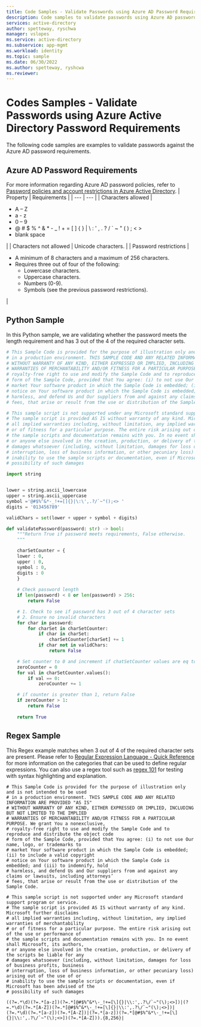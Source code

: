 ```yaml
---
title: Code Samples - Validate Passwords using Azure AD Password Requirements.
description: Code samples to validate passwords using Azure AD password requirements .
services: active-directory
author: spetteway, ryschwa
manager: vslopes
ms.service: active-directory
ms.subservice: app-mgmt
ms.workload: identity
ms.topic: sample
ms.date: 06/30/2022
ms.author: spetteway, ryshcwa
ms.reviewer: 
---
```


# Codes Samples - Validate Passwords using Azure Active Directory Password Requirements
The following code samples are examples to validate passwords against the Azure AD password requirements.

## Azure AD Password Requirements
For more information regarding Azure AD password policies, refer to [Password policies and account restrictions in Azure Active Directory](https://docs.microsoft.com/en-us/azure/active-directory/authentication/concept-sspr-policy). 
| Property | Requirements |
| --- | --- |
| Characters allowed |<ul><li>A – Z</li><li>a - z</li><li>0 – 9</li> <li>@ # $ % ^ & * - _ ! + = [ ] { } &#124; \ : ' , . ? / \` ~ " ( ) ; < ></li> <li>blank space</li></ul> |
| Characters not allowed | Unicode characters. |
| Password restrictions |<ul><li>A minimum of 8 characters and a maximum of 256 characters.</li><li>Requires three out of four of the following:<ul><li>Lowercase characters.</li><li>Uppercase characters.</li><li>Numbers (0-9).</li><li>Symbols (see the previous password restrictions).</li></ul></li></ul> |

## Python Sample
In this Python sample, we are validating whether the password meets the length requirement and has 3 out of the 4 of the required character sets.

```Python
# This Sample Code is provided for the purpose of illustration only and is not intended to be used 
# in a production environment. THIS SAMPLE CODE AND ANY RELATED INFORMATION ARE PROVIDED "AS IS" 
# WITHOUT WARRANTY OF ANY KIND, EITHER EXPRESSED OR IMPLIED, INCLUDING BUT NOT LIMITED TO THE IMPLIED 
# WARRANTIES OF MERCHANTABILITY AND/OR FITNESS FOR A PARTICULAR PURPOSE. We grant You a nonexclusive, 
# royalty-free right to use and modify the Sample Code and to reproduce and distribute the object code 
# form of the Sample Code, provided that You agree: (i) to not use Our name, logo, or trademarks to 
# market Your software product in which the Sample Code is embedded; (ii) to include a valid copyright 
# notice on Your software product in which the Sample Code is embedded; and (iii) to indemnify, hold 
# harmless, and defend Us and Our suppliers from and against any claims or lawsuits, including attorneys’ 
# fees, that arise or result from the use or distribution of the Sample Code.

# This sample script is not supported under any Microsoft standard support program or service. 
# The sample script is provided AS IS without warranty of any kind. Microsoft further disclaims 
# all implied warranties including, without limitation, any implied warranties of merchantability 
# or of fitness for a particular purpose. The entire risk arising out of the use or performance of 
# the sample scripts and documentation remains with you. In no event shall Microsoft, its authors, 
# or anyone else involved in the creation, production, or delivery of the scripts be liable for any 
# damages whatsoever (including, without limitation, damages for loss of business profits, business 
# interruption, loss of business information, or other pecuniary loss) arising out of the use of or 
# inability to use the sample scripts or documentation, even if Microsoft has been advised of the 
# possibility of such damages 

import string


lower = string.ascii_lowercase
upper = string.ascii_uppercase
symbol ='@#$%^&*-_!+=[]{}|\:\',.?/`~"();<> '
digits = '013456789'

validChars = set(lower + upper + symbol + digits)

def validatePassword(password: str) -> bool:
    """Return True if password meets requirements, False otherwise.
    """

    charSetCounter = {
    lower : 0,
    upper : 0,
    symbol : 0,
    digits : 0
    }
    
    # Check password length
    if len(password) < 8 or len(password) > 256:
        return False

    # 1. Check to see if password has 3 out of 4 character sets
    # 2. Ensure no invalid characters
    for char in password:
        for charSet in charSetCounter:
            if char in charSet:
                charSetCounter[charSet] += 1
            if char not in validChars:
                return False

    # Set counter to 0 and increment if chatSetCounter values are eq to 0
    zeroCounter = 0
    for val in charSetCounter.values():
        if val == 0:
            zeroCounter += 1

    # if counter is greater than 1, return False
    if zeroCounter > 1:
        return False
   
    return True
```

## Regex Sample

This Regex example matches when 3 out of 4 of the required character sets are present. Please refer to [Regular Expression Language - Quick Reference](/dotnet/standard/base-types/regular-expression-language-quick-reference) for more information on the categories that can be used to define regular expressions. You can also use a regex tool such as [regex 101](https://regex101.com/) for testing with syntax highlighting and explanation.

```regex
# This Sample Code is provided for the purpose of illustration only and is not intended to be used 
# in a production environment. THIS SAMPLE CODE AND ANY RELATED INFORMATION ARE PROVIDED "AS IS" 
# WITHOUT WARRANTY OF ANY KIND, EITHER EXPRESSED OR IMPLIED, INCLUDING BUT NOT LIMITED TO THE IMPLIED 
# WARRANTIES OF MERCHANTABILITY AND/OR FITNESS FOR A PARTICULAR PURPOSE. We grant You a nonexclusive, 
# royalty-free right to use and modify the Sample Code and to reproduce and distribute the object code 
# form of the Sample Code, provided that You agree: (i) to not use Our name, logo, or trademarks to 
# market Your software product in which the Sample Code is embedded; (ii) to include a valid copyright 
# notice on Your software product in which the Sample Code is embedded; and (iii) to indemnify, hold 
# harmless, and defend Us and Our suppliers from and against any claims or lawsuits, including attorneys’ 
# fees, that arise or result from the use or distribution of the Sample Code.

# This sample script is not supported under any Microsoft standard support program or service. 
# The sample script is provided AS IS without warranty of any kind. Microsoft further disclaims 
# all implied warranties including, without limitation, any implied warranties of merchantability 
# or of fitness for a particular purpose. The entire risk arising out of the use or performance of 
# the sample scripts and documentation remains with you. In no event shall Microsoft, its authors, 
# or anyone else involved in the creation, production, or delivery of the scripts be liable for any 
# damages whatsoever (including, without limitation, damages for loss of business profits, business 
# interruption, loss of business information, or other pecuniary loss) arising out of the use of or 
# inability to use the sample scripts or documentation, even if Microsoft has been advised of the 
# possibility of such damages 

((?=.*\d)(?=.*[a-z])(?=.*[@#$%^&*\-_!+=[\]{}|\\:',.?\/`~"(\);<>])|(?=.*\d)(?=.*[A-Z])(?=.*[@#$%^&*\-_!+=[\]{}|\\:',.?\/`~"(\);<>])|
(?=.*\d)(?=.*[a-z])(?=.*[A-Z])|(?=.*[a-z])(?=.*[@#$%^&*\-_!+=[\]{}|\\:',.?\/`~"(\);<>])(?=.*[A-Z])).{8,256}|
```

